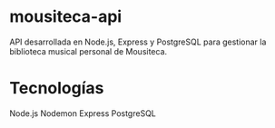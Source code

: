 # mousiteca-api
API desarrollada en Node.js, Express y PostgreSQL para gestionar la biblioteca musical personal de Mousiteca. 


 # Tecnologías
Node.js
Nodemon
Express
PostgreSQL
